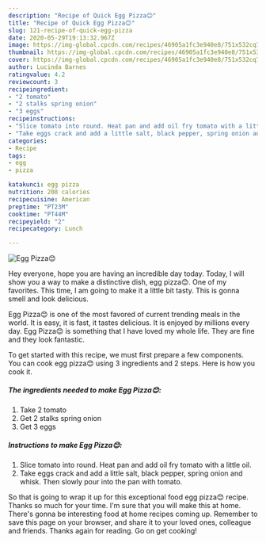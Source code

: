 ```yaml
---
description: "Recipe of Quick Egg Pizza😊"
title: "Recipe of Quick Egg Pizza😊"
slug: 121-recipe-of-quick-egg-pizza
date: 2020-05-29T19:13:32.967Z
image: https://img-global.cpcdn.com/recipes/46905a1fc3e940e8/751x532cq70/egg-pizza😊-recipe-main-photo.jpg
thumbnail: https://img-global.cpcdn.com/recipes/46905a1fc3e940e8/751x532cq70/egg-pizza😊-recipe-main-photo.jpg
cover: https://img-global.cpcdn.com/recipes/46905a1fc3e940e8/751x532cq70/egg-pizza😊-recipe-main-photo.jpg
author: Lucinda Barnes
ratingvalue: 4.2
reviewcount: 3
recipeingredient:
- "2 tomato"
- "2 stalks spring onion"
- "3 eggs"
recipeinstructions:
- "Slice tomato into round. Heat pan and add oil fry tomato with a little oil."
- "Take eggs crack and add a little salt, black pepper, spring onion and whisk. Then slowly pour into the pan with tomato."
categories:
- Recipe
tags:
- egg
- pizza

katakunci: egg pizza 
nutrition: 208 calories
recipecuisine: American
preptime: "PT23M"
cooktime: "PT44M"
recipeyield: "2"
recipecategory: Lunch

---
```



![Egg Pizza😊](https://img-global.cpcdn.com/recipes/46905a1fc3e940e8/751x532cq70/egg-pizza😊-recipe-main-photo.jpg)

Hey everyone, hope you are having an incredible day today. Today, I will show you a way to make a distinctive dish, egg pizza😊. One of my favorites. This time, I am going to make it a little bit tasty. This is gonna smell and look delicious.

Egg Pizza😊 is one of the most favored of current trending meals in the world. It is easy, it is fast, it tastes delicious. It is enjoyed by millions every day. Egg Pizza😊 is something that I have loved my whole life. They are fine and they look fantastic.




To get started with this recipe, we must first prepare a few components. You can cook egg pizza😊 using 3 ingredients and 2 steps. Here is how you cook it.

<!--inarticleads1-->

##### The ingredients needed to make Egg Pizza😊:

1. Take 2 tomato
1. Get 2 stalks spring onion
1. Get 3 eggs




<!--inarticleads2-->

##### Instructions to make Egg Pizza😊:

1. Slice tomato into round. Heat pan and add oil fry tomato with a little oil.
1. Take eggs crack and add a little salt, black pepper, spring onion and whisk. Then slowly pour into the pan with tomato.




So that is going to wrap it up for this exceptional food egg pizza😊 recipe. Thanks so much for your time. I'm sure that you will make this at home. There's gonna be interesting food at home recipes coming up. Remember to save this page on your browser, and share it to your loved ones, colleague and friends. Thanks again for reading. Go on get cooking!
